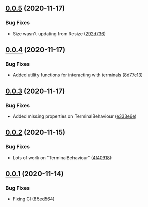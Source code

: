 ## [0.0.5](https://github.com/sarkahn/terminals/compare/v0.0.4...v0.0.5) (2020-11-17)


### Bug Fixes

* Size wasn't updating from Resize ([292d736](https://github.com/sarkahn/terminals/commit/292d7363ad769f38494715671469e64190080402))

## [0.0.4](https://github.com/sarkahn/terminals/compare/v0.0.3...v0.0.4) (2020-11-17)


### Bug Fixes

* Added utility functions for interacting with terminals ([8d77c13](https://github.com/sarkahn/terminals/commit/8d77c1341befa2183e3406ec843fc55db3df21e5))

## [0.0.3](https://github.com/sarkahn/terminals/compare/v0.0.2...v0.0.3) (2020-11-17)


### Bug Fixes

* Added missing properties on TerminalBehaviour ([e333e6e](https://github.com/sarkahn/terminals/commit/e333e6ebd7fd1a2074f03b7a16b06fe415334b01))

## [0.0.2](https://github.com/sarkahn/terminals/compare/v0.0.1...v0.0.2) (2020-11-15)


### Bug Fixes

* Lots of work on "TerminalBehaviour" ([4f40918](https://github.com/sarkahn/terminals/commit/4f4091846bdd7a1f91ba939993d10e27eff42263))

## [0.0.1](https://github.com/sarkahn/terminals/compare/v0.0.0...v0.0.1) (2020-11-14)


### Bug Fixes

* Fixing CI ([85ed564](https://github.com/sarkahn/terminals/commit/85ed564591645571ba4b30e20bf2e72e82e4e3a7))
